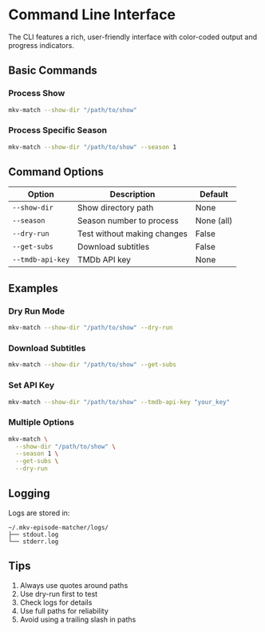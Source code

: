 # Command Line Interface

The CLI features a rich, user-friendly interface with color-coded output and progress indicators.

## Basic Commands

### Process Show

```bash
mkv-match --show-dir "/path/to/show"
```

### Process Specific Season

```bash
mkv-match --show-dir "/path/to/show" --season 1
```

## Command Options

| Option           | Description                 | Default    |
| ---------------- | --------------------------- | ---------- |
| `--show-dir`     | Show directory path         | None       |
| `--season`       | Season number to process    | None (all) |
| `--dry-run`      | Test without making changes | False      |
| `--get-subs`     | Download subtitles          | False      |
| `--tmdb-api-key` | TMDb API key                | None       |

## Examples

### Dry Run Mode

```bash
mkv-match --show-dir "/path/to/show" --dry-run
```

### Download Subtitles

```bash
mkv-match --show-dir "/path/to/show" --get-subs
```

### Set API Key

```bash
mkv-match --show-dir "/path/to/show" --tmdb-api-key "your_key"
```

### Multiple Options

```bash
mkv-match \
  --show-dir "/path/to/show" \
  --season 1 \
  --get-subs \
  --dry-run
```

## Logging

Logs are stored in:
```
~/.mkv-episode-matcher/logs/
├── stdout.log
└── stderr.log
```

## Tips

1. Always use quotes around paths
2. Use dry-run first to test
3. Check logs for details
4. Use full paths for reliability
5. Avoid using a trailing slash in paths
